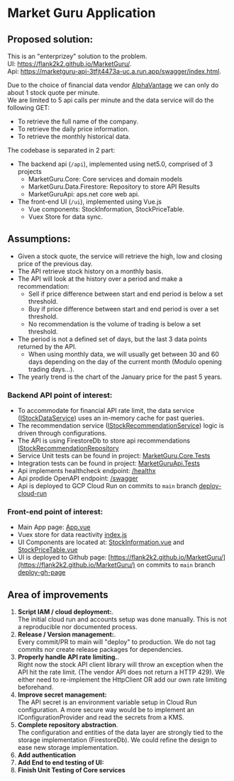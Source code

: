 # Market Guru Application

## Proposed solution:

This is an "enterprizey" solution to the problem.  
UI: https://flank2k2.github.io/MarketGuru/.  
Api: https://marketguru-api-3tfjt4473a-uc.a.run.app/swagger/index.html.   

Due to the choice of financial data vendor [AlphaVantage](https://www.alphavantage.co/documentation/) we can only do about 1 stock quote per minute.   
We are limited to 5 api calls per minute and the data service will do the following GET:
  -  To retrieve the full name of the company.
  -  To retrieve the daily price information.
  -  To retrieve the monthly historical data.

The codebase is separated in 2 part:
  - The backend api (`/api`), implemented using net5.0, comprised of 3 projects
    - MarketGuru.Core: Core services and domain models
    - MarketGuru.Data.Firestore: Repository to store API Results
    - MarketGuruApi: aps.net core web api.
  - The front-end UI (`/ui`), implemented using Vue.js
    - Vue components: StockInformation, StockPriceTable.
    - Vuex Store for data sync.

## Assumptions:

 - Given a stock quote, the service will retrieve the high, low and closing price of the previous day.
 - The API retrieve stock history on a monthly basis.
 - The API will look at the history over a period and make a recommendation:
    - Sell if price difference between start and end period is below a set threshold.
    - Buy if price difference between start and end period is over a set threshold.
    - No recommendation is the volume of trading is below a set threshold.
 - The period is not a defined set of days, but the last 3 data points returned by the API. 
    - When using monthly data, we will usually get between 30 and 60 days depending on the day of the current month (Modulo opening trading days...). 
 - The yearly trend is the chart of the January price for the past 5 years.

### Backend API point of interest:

- To accommodate for financial API rate limit, the data service ([IStockDataService](https://github.com/Flank2k2/MarketGuru/blob/main/api/MarketGuru.Core/Services/StockDataService.cs)) uses an in-memory cache for past queries.
- The recommendation service ([IStockRecommendationService](https://github.com/Flank2k2/MarketGuru/blob/main/api/MarketGuru.Core/Services/StockRecommendationService.cs)) logic is driven through configurations.
- The API is using FirestoreDb to store api recommendations [IStockRecommendationRepository](https://github.com/Flank2k2/MarketGuru/blob/main/api/MarketGuru.Data/Repository/StockRecommendationRepository.cs)
- Service Unit tests can be found in project: [MarketGuru.Core.Tests](https://github.com/Flank2k2/MarketGuru/tree/main/api/MarketGuru.Core.Tests)
- Integration tests can be found in project: [MarketGuruApi.Tests](https://github.com/Flank2k2/MarketGuru/tree/main/api/MarketGuruApi.Tests)
- Api implements healthcheck endpoint: [/healthx](https://marketguru-api-3tfjt4473a-uc.a.run.app/healthz)
- Api prodide OpenAPI endpoint: [/swagger](https://marketguru-api-3tfjt4473a-uc.a.run.app/swagger/index.html)
- Api is deployed to GCP Cloud Run on commits to `main` branch [deploy-cloud-run](https://github.com/Flank2k2/MarketGuru/blob/main/.github/workflows/deploy-cloud-run.yml)  

### Front-end point of interest:

- Main App page: [App.vue](https://github.com/Flank2k2/MarketGuru/blob/main/ui/src/App.vue)
- Vuex store for data reactivity [index.js](https://github.com/Flank2k2/MarketGuru/blob/main/ui/src/store/index.js)
- UI Components are located at: [StockInformation.vue](https://github.com/Flank2k2/MarketGuru/blob/main/ui/src/components/StockInformation.vue) and [StockPriceTable.vue](https://github.com/Flank2k2/MarketGuru/blob/main/ui/src/components/StockPriceTable.vue)
- UI is deployed to Github page: [https://flank2k2.github.io/MarketGuru/](https://flank2k2.github.io/MarketGuru/) on commits to `main` branch [deploy-gh-page](https://github.com/Flank2k2/MarketGuru/blob/main/.github/workflows/deploy-gh-page.yml)

## Area of improvements

1. **Script IAM / cloud deployment:**.   
The initial cloud run and accounts setup was done manually. This is not a reproducible nor documented process.
3. **Release / Version management:**.   
Every commit/PR to main will "deploy" to production. We do not tag commits nor create release packages for dependencies.
4. **Properly handle API rate limiting.**.  
 Right now the stock API client library will throw an exception when the API hit the rate limit. (The vendor API does not return a HTTP 429). 
 We either need to re-implement the HttpClient OR add our own rate limiting beforehand. 
5. **Improve secret management:**    
The API secret is an environment variable setup in Cloud Run configuration. A more secure way would be to implement an IConfigurationProvider and read the secrets from a KMS.
6. **Complete repository abstraction**.   
The configuration and entities of the data layer are strongly tied to the storage implementation (FirestoreDb). We could refine the design to ease new storage implementation.
7. **Add authentication**
8. **Add End to end testing of UI:**
9. **Finish Unit Testing of Core services**
